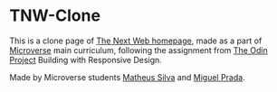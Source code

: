 # TNW-Clone

This is a clone page of [The Next Web homepage](https://thenextweb.com/), made as a part of [Microverse](https://www.microverse.org/) main curriculum, following the assignment from [The Odin Project](https://www.theodinproject.com/courses/html5-and-css3/lessons/building-with-responsive-design) Building with Responsive Design.

Made by Microverse students [Matheus Silva](https://github.com/matheus-fls) and [Miguel Prada](https://github.com/mapra99).